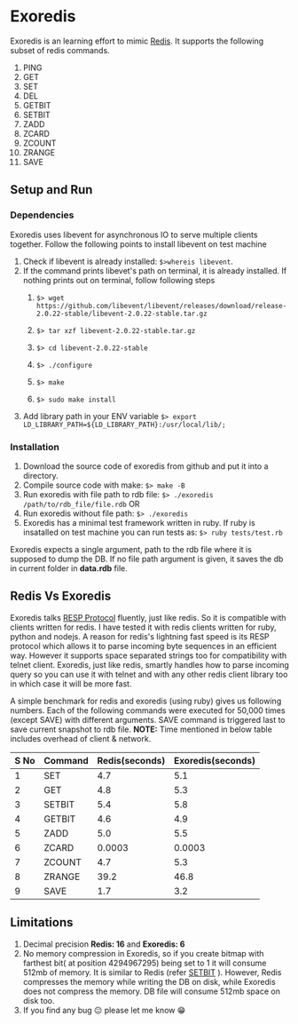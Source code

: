 # Exoredis

Exoredis is an learning effort to mimic [Redis](http://redis.io). It supports the following subset of
redis commands.

1. PING
2. GET
3. SET
4. DEL
5. GETBIT
6. SETBIT
7. ZADD
8. ZCARD
9. ZCOUNT
10. ZRANGE
11. SAVE

## Setup and Run

### Dependencies

Exoredis uses libevent for asynchronous IO to serve multiple clients together. Follow the following points
to install libevent on test machine

1. Check if libevent is already installed: `$>whereis libevent`.
2. If the command prints libevet's path on terminal, it is already installed. If nothing prints out on terminal, follow following steps
    1. `$> wget https://github.com/libevent/libevent/releases/download/release-2.0.22-stable/libevent-2.0.22-stable.tar.gz`

    2. `$> tar xzf libevent-2.0.22-stable.tar.gz`
    3. `$> cd libevent-2.0.22-stable`
    4. `$> ./configure`
    5. `$> make`
    6. `$> sudo make install`
3. Add library path in your ENV variable `$> export LD_LIBRARY_PATH=${LD_LIBRARY_PATH}:/usr/local/lib/;`

### Installation
1. Download the source code of exoredis from github and put it into a directory.
2. Compile source code with make: `$> make -B`
3. Run exoredis with file path to rdb file: `$> ./exoredis /path/to/rdb_file/file.rdb`
OR
4. Run exoredis without file path: `$> ./exoredis`
5. Exoredis has a minimal test framework written in ruby. If ruby is insatalled on test machine you can run tests as: `$> ruby tests/test.rb`

Exoredis expects a single argument, path to the rdb file where it is supposed to dump the DB. 
If no file path argument is given, it saves the db in current folder in **data.rdb** file.

## Redis Vs Exoredis

Exoredis talks [RESP Protocol](http://redis.io/topics/protocol) fluently, just like redis.
So it is compatible with clients written for redis.
I have tested it with redis clients written for ruby, python and nodejs. A reason for redis's
lightning fast speed is its RESP protocol which allows it to parse incoming byte sequences in an
efficient way. However it supports space separated strings too for compatibility with telnet client.
Exoredis, just like redis, smartly handles how to parse incoming query so you can use it with telnet
and with any other redis client library too in which case it will be more fast.

A simple benchmark for redis and exoredis (using ruby) gives us following numbers. Each of the following
commands were executed for 50,000 times (except SAVE) with different arguments. SAVE command is
triggered last to save current snapshot to rdb file.
**NOTE:** Time mentioned in below table includes overhead of client & network.

S No | Command | Redis(seconds) | Exoredis(seconds)
-----|---------|----------------|--------------------
1 | SET | 4.7 | 5.1
2 | GET | 4.8 | 5.3
3 | SETBIT | 5.4 | 5.8
4 | GETBIT | 4.6 | 4.9
5 | ZADD | 5.0 | 5.5
6 | ZCARD | 0.0003 | 0.0003
7 | ZCOUNT | 4.7 | 5.3
8 | ZRANGE | 39.2 | 46.8
9 | SAVE | 1.7 | 3.2

## Limitations
1. Decimal precision **Redis: 16** and **Exoredis: 6**
2. No memory compression in Exoredis, so if you create bitmap with farthest bit( at position 4294967295) being set to 1 it will consume 512mb of memory. It is similar to Redis (refer [SETBIT](http://redis.io/commands/setbit) ). However, Redis compresses the memory while writing the DB on disk, while Exoredis
does not compress the memory. DB file will consume 512mb space on disk too.
3. If you find any bug :neutral_face: please let me know :grin: